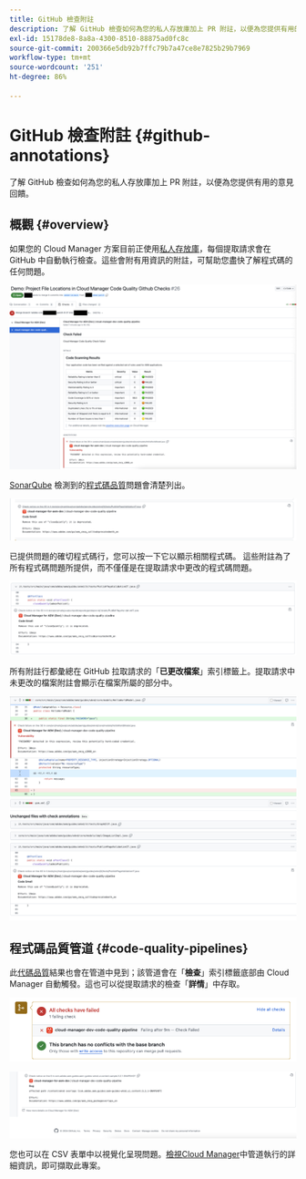 ```yaml
---
title: GitHub 檢查附註
description: 了解 GitHub 檢查如何為您的私人存放庫加上 PR 附註，以便為您提供有用的意見回饋。
exl-id: 15178de8-8a8a-4300-8510-88875ad0fc8c
source-git-commit: 200366e5db92b7ffc79b7a47ce8e7825b29b7969
workflow-type: tm+mt
source-wordcount: '251'
ht-degree: 86%

---
```



# GitHub 檢查附註 {#github-annotations}

了解 GitHub 檢查如何為您的私人存放庫加上 PR 附註，以便為您提供有用的意見回饋。

## 概觀 {#overview}

如果您的 Cloud Manager 方案目前正使用[私人存放庫](private-repositories.md)，每個提取請求會在 GitHub 中自動執行檢查。這些會附有用資訊的附註，可幫助您盡快了解程式碼的任何問題。

![GitHub 檢查附註範例](assets/github-check-annotations.png)

[SonarQube](/help/using/custom-code-quality-rules.md) 檢測到的[程式碼品質](/help/using/code-quality-testing.md)問題會清楚列出。

![程式碼問題附註範例](assets/github-check-annotations-example.png)

已提供問題的確切程式碼行，您可以按一下它以顯示相關程式碼。 這些附註為了所有程式碼問題所提供，而不僅僅是在提取請求中更改的程式碼問題。

![程式碼問題附註範例](assets/github-check-annotations-example-code.png)

所有附註行都彙總在 GitHub 拉取請求的「**已更改檔案**」索引標籤上。提取請求中未更改的檔案附註會顯示在檔案所屬的部分中。

![已更改檔案索引標籤上的附註範例](assets/github-check-annotations-files-changed.png)

## 程式碼品質管道 {#code-quality-pipelines}

此[代碼品質](/help/using/code-quality-testing.md)結果也會在管道中見到；該管道會在「**檢查**」索引標籤底部由 Cloud Manager 自動觸發。這也可以從提取請求的檢查「**詳情**」中存取。

![附註範例](assets/github-check-annotations-code-quality.png)

![附註範例](assets/github-check-annotations-code-quality-2.png)

您也可以在 CSV 表單中以視覺化呈現問題。[檢視Cloud Manager](/help/using/managing-pipelines.md)中管道執行的詳細資訊，即可擷取此專案。
